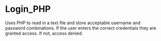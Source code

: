 # Login_PHP
Uses PHP to read in a text file and store acceptable username and password combinations. If the user enters the correct credentials they are granted access. If not, access denied.
